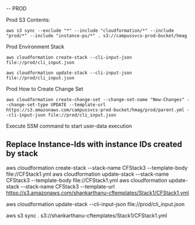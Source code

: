 -- PROD

Prod S3 Contents:

	aws s3 sync --exclude "*" --include "cloudformation/*" --include "prod/*" --include "instance-ps/*" . s3://campussvcs-prod-bucket/hmag

	
Prod Environment Stack

    aws cloudformation create-stack --cli-input-json file://prod/cli_input.json

    aws cloudformation update-stack --cli-input-json file://prod/cli_input.json

Prod How to Create Change Set

    aws cloudformation create-change-set --change-set-name "New-Changes" --change-set-type UPDATE --template-url https://s3.amazonaws.com/campussvcs-prod-bucket/hmag/prod/parent.yml --cli-input-json file://prod/cli_input.json

Execute SSM command to start user-data execution 

## Replace Instance-Ids with instance IDs created by stack ##

    
aws cloudformation create-stack --stack-name CFStack3 --template-body file://CFStack1.yml
aws cloudformation update-stack --stack-name CFStack3 --template-body file://CFStack1.yml
aws cloudformation update-stack --stack-name CFStack3 --template-url https://s3.amazonaws.com/shankarthanu-cftemplates/Stack1/CFStack1.yml


aws cloudformation update-stack --cli-input-json file://prod/cli_input.json


aws s3 sync . s3://shankarthanu-cftemplates/Stack1/CFStack1.yml